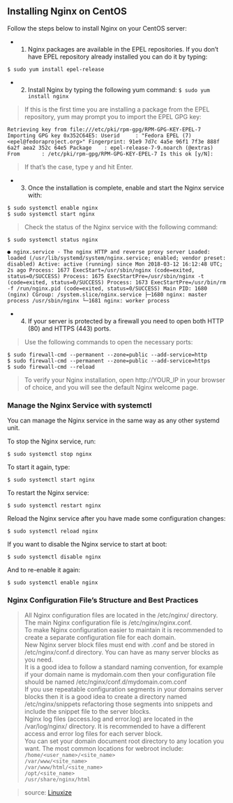 ## Installing Nginx on CentOS
Follow the steps below to install Nginx on your CentOS server:
- 1. Nginx packages are available in the EPEL repositories.
If you don’t have EPEL repository already installed you can do it by typing:

``$ sudo yum install epel-release``

- 2. Install Nginx by typing the following yum command:
``$ sudo yum install nginx``
> If this is the first time you are installing a package from the EPEL repository, yum may prompt you to import the EPEL GPG key:

``Retrieving key from file:///etc/pki/rpm-gpg/RPM-GPG-KEY-EPEL-7
Importing GPG key 0x352C64E5:
Userid     : "Fedora EPEL (7) <epel@fedoraproject.org>"
Fingerprint: 91e9 7d7c 4a5e 96f1 7f3e 888f 6a2f aea2 352c 64e5
Package    : epel-release-7-9.noarch (@extras)
From       : /etc/pki/rpm-gpg/RPM-GPG-KEY-EPEL-7
Is this ok [y/N]:``

> If that’s the case, type y and hit Enter.
- 3. Once the installation is complete, enable and start the Nginx service with:

``$ sudo systemctl enable nginx`` <br />
``$ sudo systemctl start nginx``
> Check the status of the Nginx service with the following command:

``$ sudo systemctl status nginx``

``● nginx.service - The nginx HTTP and reverse proxy server
  Loaded: loaded (/usr/lib/systemd/system/nginx.service; enabled; vendor preset: disabled)
  Active: active (running) since Mon 2018-03-12 16:12:48 UTC; 2s ago
  Process: 1677 ExecStart=/usr/sbin/nginx (code=exited, status=0/SUCCESS)
  Process: 1675 ExecStartPre=/usr/sbin/nginx -t (code=exited, status=0/SUCCESS)
  Process: 1673 ExecStartPre=/usr/bin/rm -f /run/nginx.pid (code=exited, status=0/SUCCESS)
Main PID: 1680 (nginx)
  CGroup: /system.slice/nginx.service
          ├─1680 nginx: master process /usr/sbin/nginx
          └─1681 nginx: worker process
``

- 4. If your server is protected by a firewall you need to open both HTTP (80) and HTTPS (443) ports.

> Use the following commands to open the necessary ports:

``$ sudo firewall-cmd --permanent --zone=public --add-service=http``<br />
``$ sudo firewall-cmd --permanent --zone=public --add-service=https``<br />
``$ sudo firewall-cmd --reload``

> To verify your Nginx installation, open http://YOUR_IP in your browser of choice, and you will see the default Nginx welcome page.

### Manage the Nginx Service with systemctl
You can manage the Nginx service in the same way as any other systemd unit.

To stop the Nginx service, run:

``$ sudo systemctl stop nginx``

To start it again, type:

``$ sudo systemctl start nginx``

To restart the Nginx service:

``$ sudo systemctl restart nginx``

Reload the Nginx service after you have made some configuration changes:

``$ sudo systemctl reload nginx``

If you want to disable the Nginx service to start at boot:

``$ sudo systemctl disable nginx``

And to re-enable it again:

``$ sudo systemctl enable nginx``

### Nginx Configuration File’s Structure and Best Practices

> All Nginx configuration files are located in the /etc/nginx/ directory.<br />
> The main Nginx configuration file is /etc/nginx/nginx.conf.<br />
> To make Nginx configuration easier to maintain it is recommended to create a separate configuration file for each domain.<br />
> New Nginx server block files must end with .conf and be stored in /etc/nginx/conf.d directory. You can have as many server blocks as you need.<br />
> It is a good idea to follow a standard naming convention, for example if your domain name is mydomain.com then your configuration file should be named /etc/nginx/conf.d/mydomain.com.conf<br />
> If you use repeatable configuration segments in your domains server blocks then it is a good idea to create a directory named /etc/nginx/snippets refactoring those segments into snippets and include the snippet file to the server blocks.<br />
> Nginx log files (access.log and error.log) are located in the /var/log/nginx/ directory. It is recommended to have a different access and error log files for each server block.<br />
> You can set your domain document root directory to any location you want. The most common locations for webroot include:<br />
``/home/<user_name>/<site_name>``<br />
``/var/www/<site_name>``<br />
``/var/www/html/<site_name>``<br />
``/opt/<site_name>``<br />
``/usr/share/nginx/html``

> source: [Linuxize](https://linuxize.com/post/how-to-install-nginx-on-centos-7/#manage-the-nginx-service-with-systemctl)
